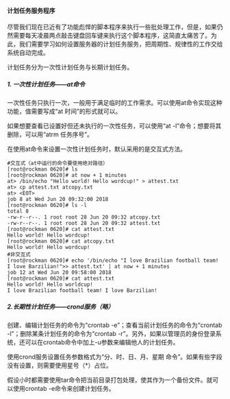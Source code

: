 #### 计划任务服务程序

尽管我们现在已近有了功能彪悍的脚本程序来执行一些批处理工作，但是，如果仍然需要每天凌晨两点敲击键盘回车键来执行这个脚本程序，这简直太痛苦了。为此，我们需要学习如何设置服务器的计划任务服务，把周期性、规律性的工作交给系统自动完成。

计划任务分为一次性计划任务与长期计划任务。

##### 1. 一次性计划任务——at命令

一次性任务只执行一次，一般用于满足临时的工作需求。可以使用at命令实现这种功能，值需要写成“at 时间”的形式就可以。

如果想要查看已设置好但还未执行的一次性任务，可以使用“at -l”命令；想要将其删除，可以用“atrm 任务序号”。

在使用at命令来设置一次性计划任务时，默认采用的是交互式方法。

```shell
#交互式（at中运行的命令要使用绝对路径）
[root@rockman 0620]# ls
[root@rockman 0620]# at now + 1 minutes
at> /bin/echo "Hello world! Hello wordcup!" > attest.txt
at> cp attest.txt atcopy.txt
at> <EOT>
job 8 at Wed Jun 20 09:32:00 2018
[root@rockman 0620]# ls -l
total 8
-rw-r--r--. 1 root root 28 Jun 20 09:32 atcopy.txt
-rw-r--r--. 1 root root 28 Jun 20 09:32 attest.txt
[root@rockman 0620]# cat attest.txt
Hello world! Hello wordcup!
[root@rockman 0620]# cat atcopy.txt
Hello world! Hello wordcup!
#非交互式
[root@rockman 0620]# echo '/bin/echo "I love Brazilian football team! I love Barzilian!">> attest.txt' | at now + 1 minutes
job 12 at Wed Jun 20 09:58:00 2018
[root@rockman 0620]# cat attest.txt
Hello world! Hello worldcup!
I love Brazilian football team! I love Barzilian!
```

##### 2.长期性计划任务——crond服务（略）

创建、编辑计划任务的命令为“crontab -e”；查看当前计划任务的命令为“crontab  -l”；删除某条计划任务的命令为“crontab -r”。另外，如果以管理员的身份登录系统，还可以在crontab命令中加上-u参数来编辑他人的计划任务。

使用crond服务设置任务参数格式为“分、时、日、月、星期  命令”。如果有些字段没有设置，则需要使用星号（*）占位。

假设小时都需要使用tar命令把当前目录打包处理，使其作为一个备份文件。就可以使用crontab -e命令来创建计划任务。

